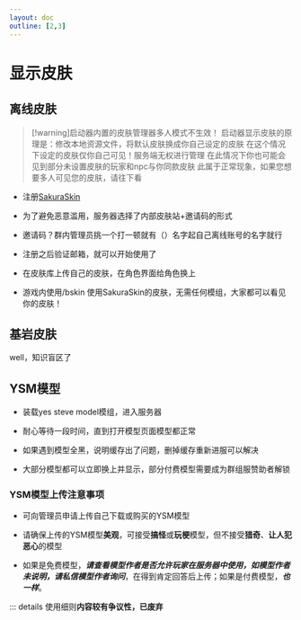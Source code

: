 ```yaml
---
layout: doc
outline: [2,3]
---
```


# 显示皮肤

## 离线皮肤

> [!warning]启动器内置的皮肤管理器多人模式不生效！
> 启动器显示皮肤的原理是：修改本地资源文件，将默认皮肤换成你自己设定的皮肤
> 在这个情况下设定的皮肤仅你自己可见！服务端无权进行管理
> 在此情况下你也可能会见到部分未设置皮肤的玩家和npc与你同款皮肤
>此属于正常现象，如果您想要多人可见您的皮肤，请往下看

- 注册[SakuraSkin](https://skin.link-et.link/)

- 为了避免恶意滥用，服务器选择了内部皮肤站+邀请码的形式

- 邀请码？群内管理员挑一个打一顿就有（）名字起自己离线账号的名字就行

- 注册之后验证邮箱，就可以开始使用了

- 在皮肤库上传自己的皮肤，在角色界面给角色换上

- 游戏内使用/bskin 使用SakuraSkin的皮肤，无需任何模组，大家都可以看见你的皮肤！


## 基岩皮肤

well，知识盲区了

## YSM模型

- 装载yes steve model模组，进入服务器

- 耐心等待一段时间，直到打开模型页面模型都正常

- 如果遇到模型全黑，说明缓存出了问题，删掉缓存重新进服可以解决

- 大部分模型都可以立即换上并显示，部分付费模型需要成为群组服赞助者解锁

### YSM模型上传注意事项 <a id="ysm"></a>

- 可向管理员申请上传自己下载或购买的YSM模型

- 请确保上传的YSM模型**美观**，可接受**搞怪**或**玩梗**模型，但不接受**猎奇**、**让人犯恶心**的模型

- 如果是免费模型，***请查看模型作者是否允许玩家在服务器中使用，如模型作者未说明，请私信模型作者询问***，在得到肯定回答后上传；如果是付费模型，***也一样***。

::: details 使用细则**内容较有争议性，已废弃**

